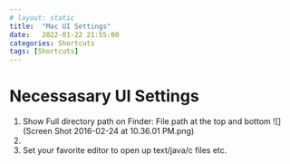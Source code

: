 ```yaml
---
# layout: static
title:  "Mac UI Settings"
date:   2022-01-22 21:55:00
categories: Shortcuts
tags: [Shortcuts]
---
```


# Necessasary UI Settings

1. Show Full directory path on Finder: File path at the top and bottom ![](Screen Shot 2016-02-24 at 10.36.01 PM.png)
2. 
2. Set your favorite editor to open up text/java/c files etc.
